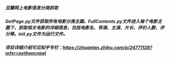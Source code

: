 ##### 豆瓣网上电影信息分类抓取
##### GetPage.py文件获取所有电影分类主题。FullContents.py文件进入每个电影主题下，抓取相关电影的详细信息，包括电影名、导演、主演、片长、评价人数、评分等。__init__.py文件为运行文件。
##### 项目详细介绍可见知乎专栏：https://zhuanlan.zhihu.com/p/24771128?refer=pythoncrawl

